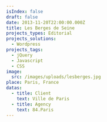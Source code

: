 ```yaml
---
isIndex: false
draft: false
date: 2013-11-20T22:00:00.000Z
title: Les Berges de Seine
projects_types: Editorial
projects_solutions:
  - Wordpress
projects_tags:
  - jQuery
  - Javascript
  - CSS
image:
  src: /images/uploads/lesberges.jpg
place: Paris, France
datas:
  - title: Client
    text: Ville de Paris
  - title: Agency
    text: 84.Paris
---
```

